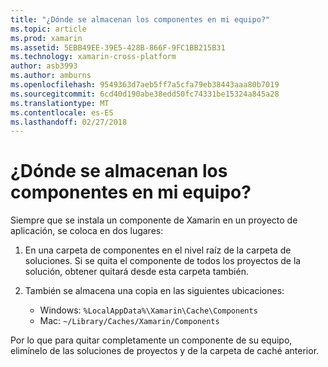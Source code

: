 ```yaml
---
title: "¿Dónde se almacenan los componentes en mi equipo?"
ms.topic: article
ms.prod: xamarin
ms.assetid: 5EBB49EE-39E5-428B-866F-9FC1BB215B31
ms.technology: xamarin-cross-platform
author: asb3993
ms.author: amburns
ms.openlocfilehash: 9549363d7aeb5ff7a5cfa79eb38443aaa80b7019
ms.sourcegitcommit: 6cd40d190abe38edd50fc74331be15324a845a28
ms.translationtype: MT
ms.contentlocale: es-ES
ms.lasthandoff: 02/27/2018
---
```

# <a name="where-are-the-components-stored-on-my-machine"></a>¿Dónde se almacenan los componentes en mi equipo?

Siempre que se instala un componente de Xamarin en un proyecto de aplicación, se coloca en dos lugares:

1. En una carpeta de componentes en el nivel raíz de la carpeta de soluciones. Si se quita el componente de todos los proyectos de la solución, obtener quitará desde esta carpeta también.

2. También se almacena una copia en las siguientes ubicaciones:
    - Windows: `%LocalAppData%\Xamarin\Cache\Components`
    - Mac: `~/Library/Caches/Xamarin/Components`

Por lo que para quitar completamente un componente de su equipo, elimínelo de las soluciones de proyectos y de la carpeta de caché anterior.
